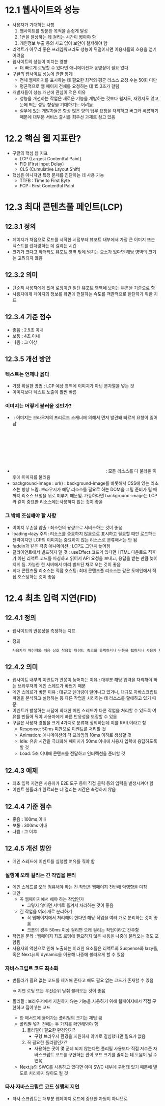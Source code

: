 # 12.1 웹사이트와 성능

- 사용자가 기대하는 사항
    1. 웹사이트를 방문한 목적을 손쉽게 달성
    2. 1번을 달성하는 데 걸리는 시간이 짧아야 함
    3. 개인정보 누출 등의 사고 없이 보안이 철저해야 함
- 리액트가 아무리 좋은 프레임워크라도 성능이 뒤떨어지면 이용자들의 호응을 얻기 어려움
- 웹사이트의 성능이 미치는 영향
    - 더 빠르게 로딩할 수 있다면 애니메이션과 동영상이 필요 없다.
- 구글의 웹사이트 성능에 관한 통계
    - 전체 웹페이지를 표시하는 데 필요한 최적의 평균 리소스 요청 수는 50회 미만
    - 평균적으로 웹 페이지 전체를 요청하는 데 15.3초가 걸림
- 개발자들이 성능 개선에 관심이 적은 이유
    - 성능을 개선하는 작업은 새로운 기능을 개발하는 것보다 쉽지도, 재밌지도 않고, 눈에 띄는 성능 향상을 기대하기도 어려움
    - 실무에 있는 개발자들은 항상 많은 양의 업무 요청을 처리하고 버그와 씨름하기 때문에 대부분 서비스 출시를 최우선 과제로 삼고 있음

# 12.2 핵심 웹 지표란?

- 구글의 핵심 웹 지표
    - LCP (Largest Contentful Paint)
    - FID (First Input Delay)
    - CLS (Cumulative Layout Shift)
- 핵심은 아니지만 특정 문제를 진단하는 데 사용 가능
    - TTFB : Time to First Byte
    - FCP : First Contentful Paint

# 12.3 최대 콘텐츠풀 페인트(LCP)

## 12.3.1 정의

- 페이지가 처음으로 로드를 시작한 시점부터 뷰포트 내부에서 가장 큰 이미지 또는 텍스트를 렌더링하는 데 걸리는 시간
- 크기가 크다고 하더라도 뷰포트 영역 밖에 넘치는 요소가 있다면 해당 영역의 크기는 고려되지 않음

## 12.3.2 의미

- 단순히 사용자에게 있어 로딩이란 일단 뷰포트 영역에 보이는 부분을 기준으로 함
- 사용자에게 페이지의 정보를 화면에 전달하는 속도를 객관적으로 한단하기 위한 지표

## 12.3.4 기준 점수

- 좋음 : 2.5초 이내
- 보통 : 4초 이내
- 나쁨 : 그 이상

## 12.3.5 개선 방안

### 텍스트는 언제나 옳다

- 가장 확실한 방법 : LCP 예상 영역에 이미지가 아닌 문자열을 넣는 것
- 이미지보다 텍스트 노출이 훨씬 빠름

### 이미지는 어떻게 불러올 것인가?

- <img> : 이미지는 브라우저의 프리로드 스캐너에 의해서 먼저 발견돼 빠르게 요청이 일어남
- <svg> 내부의 <img> : 모든 리소스를 다 불러온 이후에 이미지를 불러옴
- background-image : url() : background-image를 비롯해서 CSS에 있는 리소스는 항상 느림. 브라우저가 해당 리소스를 필요로 하는 DOM을 그릴 준비가 될 때까지 리소스 요청을 뒤로 미루기 때문임. 가능하다면 background-image는 LCP와 같이 중요한 리소스에는사용하지 않는 것이 좋음

### 그 밖에 조심해야 할 사항

- 이미지 무손실 압출 : 최소한의 용량으로 서비스하는 것이 좋음
- loading=lazy 주의: 리소스를 중요하지 않음으로 표시하고 필요할 때만 로드하는 전략이지만 LCP의 이미지는 중요하지 않는 리소스로 분류해서는 안 됨
- fadein과 같은 각종 애니메이션 : LCP도 그만큼 늦어짐
- 클라이언트에서 빌드하지 말 것 : useEffect 코드가 있다면 HTML 다운로드 직후가 아닌 리액트 코드를 파싱하고 읽어서 API 요청을 보내고, 응답을 받는 만큼 늦어지게 됨. 가능한 한 서버에서 미리 빌드된 채로 오는 것이 좋음
- 최대 콘텐츠풀 리소스는 직접 호스팅: 최대 콘텐츠풀 리소스는 같은 도메인에서 직접 호스팅하는 것이 좋음

# 12.4 최초 입력 지연(FID)

## 12.4.1 정의

- 웹사이트의 반응성을 측정하는 지표
- 정의
    
    ```markdown
    사용자가 페이지와 처음 상호 작용할 때(예: 링크를 클릭하거나 버튼을 탭하거나 사용자 지정 JavaScript 기반 컨트롤을 사용할 때)부터 해당 상호 작용에 대한 응답으로 브라우저가 실제로 이벤트 핸들러 처리를 시작하기까지의 시간을 측정함
    ```
    

## 12.4.2 의미

- 웹사이트 내부의 이벤트가 반응이 늦어지는 이유 : 대부분 해당 입력을 처리해야 하는 브라우저의 메인 스레드가 바쁘기 때문
- 메인 스데르가 바쁜 이유 : 대규모 렌더링이 일어나고 있거나, 대규모 자바스크립트 파일을 분석하고 실행하는 등 다른 작업을 처리하는 데 리소스를 할애하고 있기 때문
- 이벤트가 발생하는 시점에 최대한 메인 스레드가 다른 작업을 처리할 수 있도록 여유를 만들어 둬야 사용자에게 빠른 반응성을 보장할 수 있음
- 구글은 사용자 경험을 크게 4가지로 분류해 정의하는데 이를 RAIL이라고 함
    - Response: 50ms 미만으로 이벤트를 처리할 것
    - Animation: 애니메이션의 각 프레임의 10ms 이하로 생성할 것
    - Idle: 유휴 시간을 극대화해 페이지가 50ms 이내에 사용자 입력에 응답하도록 할 것
    - Load: 5초 이내에 콘텐츠를 전달하고 인터랙션을 준비할 것

## 12.4.3 예제

- 최초 입력 지연은 사용자가 E2E 도구 등이 직접 클릭 등의 입력을 발생시켜야 함
- 이벤트 핸들러가 완료되는 데 걸리는 시간은 측정하지 않음

## 12.4.4 기준 점수

- 좋음 : 100ms 이내
- 보통 : 300ms 이내
- 나쁨 : 그 이후

## 12.4.5 개선 방안

- 메인 스레드에 이벤트를 실행할 여유를 줘야 함

### 실행에 오래 걸리는 긴 작업을 분리

- 메인 스레드를 오래 점유해야 하는 긴 작업은 웹페이지 전반에 악영향을 미침
- 대안
    - 꼭 웹페이지에서 해야 하는 작업인가
        - 그렇지 않다면 서버로 옮겨서 처리하는 것이 좋음
    - 긴 작업을 여러 개로 분리하기
        - 꼭 웹페이지에서 처리해야 한다면 해당 작업을 여러 개로 분리하는 것이 좋음
        - 크롬의 경우 50ms 이상 걸리면 오래 걸리는 작업이라고 간주함
- 작업을 분리 : 웹페이지 최초 로딩에 필요하지 않은 내용을 나중에 불러오는 것도 포함됨
- 사용자의 액션으로 인해 노출되는 이러한 요소들은 리액트의 Suspense와 lazy를, 혹은 Next.js의 dynamic을 이용해 나중에 불러오게 할 수 있음

### 자바스크립트 코드 최소화

- 번들러가 필요 없는 코드를 제거해 준다고 해도 필요 없는 코드가 존재할 수 있음
    
    ⇒ 지연 로딩 또는 우선순위 낮춰 불러오는 것이 좋음
    
- 폴리필 : 브라우저에서 지원하지 않는 기능을 사용하기 위해 웹페이지에서 직접 구현하고 집어넣는 코드
    - 한 메서드에 들어가는 폴리필의 크기는 제법 큼
    - 폴리필 넣기 전에는 두 가지를 확인해봐야 함
        1. 폴리필이 필요한 환경인가?
            - 구형 브라우저 환경을 지원하지 않기로 결심했다면 필요가 없음
        2. 꼭 필요한 폴리필인가?
            - 사용하는 곳이 몇 군데 되지 않는다면 폴리필 사용보다 직접 저수준 자바스크립트 코드를 구현하는 편이 코드 크기를 줄이는 데 도움이 될 수 있음
    - Next.js의 SWC를 사용하고 있다면 이미 SWC 내부에 구현돼 있기 때문에 별도로 처리하지 않아도 될 것

### 타사 자바스크립트 코드 실행의 지연

- 타사 스크립트는 대부분 웹페이지 로드에 중요한 자원이 아니므로 <script>의 async와 defer를 이용해 지연 불러오기를 하는 것이 좋음
    - `defer`
        - 해당 스크립트를 다른 리소스와 함께 병렬로 다운로드
        - 다운로드 중에도 HTML 파싱 등의 메인 스레드 작업은 멈추지 않음
        - 이 스크립트의 실행은 페이지가 완전히 로딩된 이후에 맨 마지막에 실행됨
    - `async`
        - 해당 스크립트를 다른 리소스와 함께 병렬로 다운로드
        - async 리소스의 다운로드가 완료되어 버리면 다른 리소스의 다운로드가 완료되는 것을 기다리지 않고 바로 실행함
        - async 리소스의 실행 순서는 다운로드가 완료된 순서대로 실행됨
    - `둘 다 없는 경우`
        - script를 만나는 순간 다운로드가 우선됨
        - 다운로드가 완료되면 코드 실행이 우선됨
        - 다른 작업은 다운로드와 실행이 끝날 때까지 미뤄짐
    - 스크립트는 async, defer로 갈수록 실행은 뒤로 미뤄지지만 성능은 좋아짐. 타사 자바스크립트는 가능하면 async를, 더 가능하다면 defer로 지연하는 것이 좋음
    - 뷰포트 위치에 따라 불러와야 하는 컴포넌트라면 Intersection Observer를 이용해 뷰포트에 들어오는 시점에 불러오는 것이 좋음

# 12.5 누적 레이아웃 이동(CLS)

## 12.5.1 정의

- 로딩이 끝난 줄 알고 무언가를 클릭하려고 했는데 다른 요소가 로딩되면서 원래 클릭하려고 했던 요소를 클릭하지 못해 당황하기도 함
- CLS : 페이지의 생명주기 동안 발생하는 모든 예기치 않은 이동에 대한 지표를 계산하는 것

## 12.5.2 의미

- 과거의 웹사이트는 제한적인 트래픽과 리소스로 인해 제공하는 정보가 굉장히 한정적임
- 최초 렌더링 이후에 실행되는 useEffect가 많을수록, 그리고 이 useEffect가 렌더링에 영향을 미칠수록 이 누적 레이아웃 이동에 좋지 못한 점수를 받을 가능성이 커짐
- 뷰포트 내부의 요소에 대해서만 측정

## 12.5.3 예제

- 로딩 상태임을 보여주는 스켈레톤 UI가 페이지 레이아웃을 고정시켜 CLS에 도움을 줌
- 미리 노출이 예상되는 부분을 HTML로 자리 잡아 두는 것이 CLS 지표에 큰 도움이 됨
- 사용자는 로딩이 어느 정도 있더라도 콘텐츠가 어떠한 방식으로 렌더링될지 안정적으로 예측할 수 있으며, 뷰포트 내부에서 큰 이동이나 불편을 겪지 않고도 원하는 콘텐츠를 볼 수 있음

## 12.5.4 기준 점수

- 좋음 : 0.1 이하
- 보통 : 0.25 이하
- 나쁨 : 그 외

## 12.5.5 개선 방안

### 삽입이 예상되는 요소를 위한 추가적인 공간 확보

- 미리 무언가가 동적으로 뜰 것으로 예상되는 공간을 미리 확보해 두는 것도 좋은 방법
- 가장 좋은 방법은 SSR

### 폰트 로딩 최적화

- 폰트 또한 레이아웃 이동을 일으키는 원인 중 하나
- 폰트로 인해 발생할 수 있는 문제
    - `FOUT(flash of unstyled text)`
        - HTML 문서에서 지정한 폰트가 보이지 않고 대체 기본 폰트로 보이고 있다가 뒤늦게 폰트가 적용되는 현상
    - `FOIT(flash of invisible text)`
        - HTML 문서에서 지정한 폰트가 보이지 않고, 기본 폰트도 없어서 텍스트가 없는 채로 있다가 뒤늦게 폰트가 로딩되면서 페이지에 렌더링되는 현상
- 유념해야할 점
    - <link>dml preload 사용
    - font-family: optionl
        - 폰트 불러올 수 있는 방법 5가지 : auto, block, swap, fallback, optional

### 적절한 이미지 크기 설정

- height: auto
    - 이미지의 높이를 명확하게 알지 못해 레이아웃 이동이 크게 발생함
- width, height 지정
    - 브라우저가 이미지 로딩 전에 적절한 가로세로 비율을 계산해 이미지가 표시되는 만큼 면적을 할당해 둠
    - aspect-ratio 속성 덕분에, 브라우저의 user agent stylesheet에 포함돼 있으며, 이미지의 가로세로 비율을 자동으로 맞춰주는 역할을 함

## 12.5.6 핵심 웹 지표는 아니지만 성능 확인에 중요한 지표들

### 최초 바이트까지의 시간(Time To First Byte, TTFB)

- 최초의 응답이 오는 바이트까지가 얼마나 걸리는지를 측정하는 지표
- 개선 시 고려할 사항
    - SSR을 수행하고 있다면
        - 로직을 최적화해 페이지를 최대한 빨리 준비시켜야 함
    - 주 방문객의 국적을 파악해 최대한 해당 국적과 가깝게 서버를 위치시키는 것이 좋음

### 최초 콘텐츠풀 페인트(First Contentful Paint, FCP)

- 페이지가 로드되기 시작한 시점부터 페이지 콘텐츠의 일부가 화면에 렌더링될 때까지의 시간을 측정함
- 최초 콘텐츠풀 페인트 개선 시 고려 사항
    - TTFB 개선
    - 렌더링을 가로막는 리소스 최소화
    - Above the Fold에 대한 최적화
    - 페이지 리다이렉트 최소화
    - DOM 크기 최소화

# 12.6 정리

- 3가지 주요 지표와 추가 2가지 지표 정도만 살펴보면 좋은 사용자 경험 제공 가능
